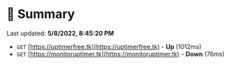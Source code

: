 # 📖 Summary
Last updated: **5/8/2022, 8:45:20 PM**

- `GET` [https://uptimerfree.tk](https://uptimerfree.tk) - **Up** (1012ms)
- `GET` [https://monitoruptimer.tk](https://monitoruptimer.tk) - **Down** (76ms)

